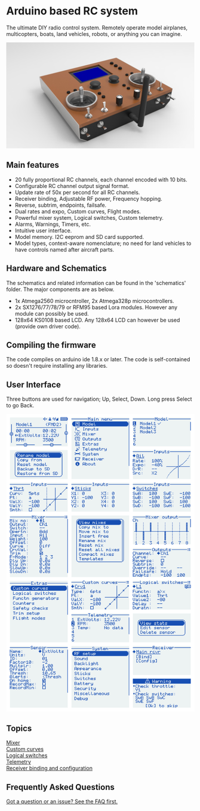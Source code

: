 # Arduino based RC system
The ultimate DIY radio control system.
Remotely operate model airplanes, multicopters, boats, land vehicles, robots, or anything you can imagine.
<p align="left">
<img src="doc/tx_views.jpg"/>
</p>

## Main features
- 20 fully proportional RC channels, each channel encoded with 10 bits.
- Configurable RC channel output signal format.
- Update rate of 50x per second for all RC channels.
- Receiver binding, Adjustable RF power, Frequency hopping.
- Reverse, subtrim, endpoints, failsafe.
- Dual rates and expo, Custom curves, Flight modes.
- Powerful mixer system, Logical switches, Custom telemetry.
- Alarms, Warnings, Timers, etc.
- Intuitive user interface.
- Model memory. I2C eeprom and SD card supported.
- Model types, context-aware nomenclature; no need for land vehicles to have controls named after aircraft parts. 

## Hardware and Schematics
The schematics and related information can be found in the 'schematics' folder. 
The major components are as below.
- 1x Atmega2560 microcntroller, 2x Atmega328p microcontrollers.
- 2x SX1276/77/78/79 or RFM95 based Lora modules. However any module can possibly be used.
- 128x64 KS0108 based LCD. Any 128x64 LCD can however be used (provide own driver code).

## Compiling the firmware
The code compiles on arduino ide 1.8.x or later. The code is self-contained so doesn't require installing any libraries. 

## User Interface
Three buttons are used for navigation; Up, Select, Down. Long press Select to go Back.
<p align="left">
<img src="doc/img1.svg"/>
</p>

## Topics
[Mixer](doc/mixer.md)
<br>[Custom curves](doc/custom_curves.md)
<br>[Logical switches](doc/logical_switches.md)
<br>[Telemetry](doc/telemetry.md)
<br>[Receiver binding and configuration](doc/receiver_config.md)

## Frequently Asked Questions
[Got a question or an issue? See the FAQ first.](doc/faq.md)
